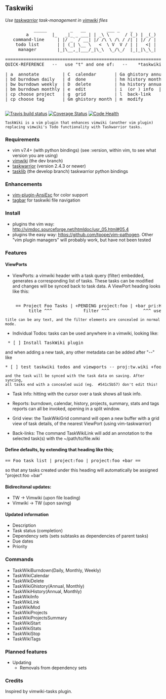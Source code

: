 ## Taskwiki

_Use [taskwarrior](http://taskwarrior.org) task-management in [vimwiki](https://github.com/vimwiki/vimwiki/tree/dev) files_

<pre>
		   _____         _   __        ___ _    _                    ~
        a         |_   _|_ _ ___| | _\ \      / (_) | _(_)         a         ~
   command-line     | |/ _` / __| |/ /\ \ /\ / /| | |/ / |   personal wiki   ~
    todo list       | | (_| \__ \   <  \ V  V / | |   <| |      for vim      ~
     manager        |_|\__,_|___/_|\_\  \_/\_/  |_|_|\_\_|                   ~
                                                                             ~
==============================================================================
QUICK-REFERENCE   --   use "<leader>t" and one of:   --    *taskwiki-quickref*

| a  annotate         | C  calendar       | Ga ghistory annual | p  projects |
| bd burndown daily   | d  done           | hm history month   | s  summary  |
| bw burndown weekly  | D  delete         | ha history annual  | S  stats    |
| bm burndown monthly | e  edit           | i  (or <CR>) info  | t  tags     |
| cp choose project   | g  grid           | l  back-link       | +  start    |
| cp choose tag       | Gm ghistory month | m  modify          | -  stop     |

</pre>


[![Travis build status](https://travis-ci.org/tbabej/taskwiki.svg?branch=master)](https://travis-ci.org/tbabej/taskwiki)
[![Coverage Status](https://coveralls.io/repos/tbabej/taskwiki/badge.svg?branch=master)](https://coveralls.io/r/tbabej/taskwiki?branch=master)
[![Code Health](https://landscape.io/github/tbabej/taskwiki/master/landscape.svg?style=flat)](https://landscape.io/github/tbabej/taskwiki/master)

    TaskWiki is a vim plugin that enhances vimwiki (another vim plugin) replacing vimwiki's Todo functionality with Taskwarrior tasks.

### Requirements

* vim v7.4+
   (with python bindings) (see :version, within vim, to see what version you are using)
* [vimwiki](https://github.com/vimwiki/vimwiki/tree/dev)
   (the dev branch)
* [taskwarrior](http://taskwarrior.org) 
   (version 2.4.3 or newer)
* [tasklib](https://github.com/tbabej/tasklib/tree/develop)
   (the develop branch) taskwarrior python bindings

### Enhancements
* [vim-plugin-AnsiEsc](https://github.com/powerman/vim-plugin-AnsiEsc) for color support
* [tagbar](https://github.com/majutsushi/tagbar) for taskwiki file navigation

### Install

- plugins the vim way: http://vimdoc.sourceforge.net/htmldoc/usr_05.html#05.4
- plugins the easy way: https://github.com/tpope/vim-pathogen.
    Other "vim plugin managers" will probably work, but have not been tested

### Features

#### ViewPorts

- ViewPorts: a vimwiki header with a task query (filter) embedded, generates
    a corresponding list of tasks. These tasks can be modified and changes
    will be synced back to task data.  A ViewPort heading looks like this:
<pre>    
    == Project Foo Tasks | +PENDING project:foo | +bar pri:H ==
         title ^^^            filter ^^^             ^^^ user defaults
</pre>
    title can be any text, and the filter elements are concealed in normal mode.

- Individual Todos: tasks can be used anywhere in a vimwiki, looking like:
<pre>
 * [ ] Install TaskWiki plugin
</pre>
and when adding a new task, any other metadata can be added after "--" like
<pre>
* [ ] test taskwiki todos and viewports -- proj:tw.wiki +foo due:tomorrow
</pre>

    and the task will be synced with the task data on saving. After syncing,
    all tasks end with a concealed uuid (eg.  #541c5b57) don't edit this!

- Task Info: hitting <CR> with the cursor over a task shows all task info.

- Reports: burndown, calendar, history, projects, summary, stats and tags
    reports can all be invoked, opening in a split window.

- Grid view: the TaskWikiGrid command will open a new buffer with a grid
    view of task details, of the nearest ViewPort (using vim-taskwarrior)

- Back-links: The command TaskWikiLink will add an annotation to the selected
    task(s) with the ~/path/to/file.wiki


#### Define defaults, by extending that heading like this;
<pre>
== Foo task list | project:foo | project:foo +bar ==
</pre>
so that any tasks created under this heading will automatically be assigned "project:foo +bar"

#### Bidirecitonal updates:
  * TW -> Vimwiki (upon file loading)
  * Vimwiki -> TW (upon saving)

#### Updated information
  * Description
  * Task status (completion)
  * Dependency sets (sets subtasks as dependencies of parent tasks)
  * Due dates
  * Priority

### Commands
  * TaskWikiBurndown(Daily, Monthly, Weekly)
  * TaskWikiCalendar
  * TaskWikiDelete
  * TaskWikiGhistory(Annual, Monthly)
  * TaskWikiHistory(Annual, Monthly)
  * TaskWikiInfo
  * TaskWikiLink
  * TaskWikiMod
  * TaskWikiProjects
  * TaskWikiProjectsSummary
  * TaskWikiStart
  * TaskWikiStats
  * TaskWikiStop
  * TaskWikiTags

### Planned features
* Updating
  * Removals from dependency sets

### Credits

Inspired by vimwiki-tasks plugin.
